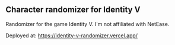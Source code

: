 ## Character randomizer for Identity V

Randomizer for the game Identity V. I'm not affiliated with NetEase.

Deployed at: https://identity-v-randomizer.vercel.app/
